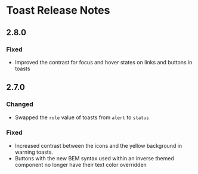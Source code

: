 <!-- Release notes authoring guidelines: http://keepachangelog.com/ -->

# Toast Release Notes

<!-- ## [Unreleased] -->

## 2.8.0

### Fixed

- Improved the contrast for focus and hover states on links and buttons in toasts

## 2.7.0

### Changed

- Swapped the `role` value of toasts from `alert` to `status`

### Fixed

- Increased contrast between the icons and the yellow background in warning toasts.
- Buttons with the new BEM syntax used within an inverse themed component no longer have their text color overridden